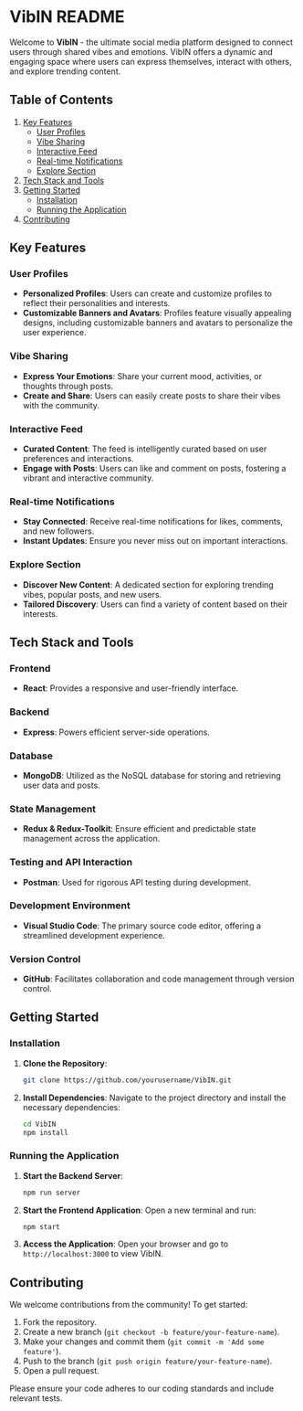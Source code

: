 # VibIN README

Welcome to **VibIN** - the ultimate social media platform designed to connect users through shared vibes and emotions. VibIN offers a dynamic and engaging space where users can express themselves, interact with others, and explore trending content.

## Table of Contents
1. [Key Features](#key-features)
   - [User Profiles](#user-profiles)
   - [Vibe Sharing](#vibe-sharing)
   - [Interactive Feed](#interactive-feed)
   - [Real-time Notifications](#real-time-notifications)
   - [Explore Section](#explore-section)
2. [Tech Stack and Tools](#tech-stack-and-tools)
3. [Getting Started](#getting-started)
   - [Installation](#installation)
   - [Running the Application](#running-the-application)
4. [Contributing](#contributing)

## Key Features

### User Profiles
- **Personalized Profiles**: Users can create and customize profiles to reflect their personalities and interests.
- **Customizable Banners and Avatars**: Profiles feature visually appealing designs, including customizable banners and avatars to personalize the user experience.

### Vibe Sharing
- **Express Your Emotions**: Share your current mood, activities, or thoughts through posts.
- **Create and Share**: Users can easily create posts to share their vibes with the community.

### Interactive Feed
- **Curated Content**: The feed is intelligently curated based on user preferences and interactions.
- **Engage with Posts**: Users can like and comment on posts, fostering a vibrant and interactive community.

### Real-time Notifications
- **Stay Connected**: Receive real-time notifications for likes, comments, and new followers.
- **Instant Updates**: Ensure you never miss out on important interactions.

### Explore Section
- **Discover New Content**: A dedicated section for exploring trending vibes, popular posts, and new users.
- **Tailored Discovery**: Users can find a variety of content based on their interests.

## Tech Stack and Tools

### Frontend
- **React**: Provides a responsive and user-friendly interface.

### Backend
- **Express**: Powers efficient server-side operations.

### Database
- **MongoDB**: Utilized as the NoSQL database for storing and retrieving user data and posts.

### State Management
- **Redux & Redux-Toolkit**: Ensure efficient and predictable state management across the application.

### Testing and API Interaction
- **Postman**: Used for rigorous API testing during development.

### Development Environment
- **Visual Studio Code**: The primary source code editor, offering a streamlined development experience.

### Version Control
- **GitHub**: Facilitates collaboration and code management through version control.

## Getting Started

### Installation
1. **Clone the Repository**:
   ```bash
   git clone https://github.com/yourusername/VibIN.git
   ```
2. **Install Dependencies**:
   Navigate to the project directory and install the necessary dependencies:
   ```bash
   cd VibIN
   npm install
   ```

### Running the Application
1. **Start the Backend Server**:
   ```bash
   npm run server
   ```
2. **Start the Frontend Application**:
   Open a new terminal and run:
   ```bash
   npm start
   ```
3. **Access the Application**:
   Open your browser and go to `http://localhost:3000` to view VibIN.

## Contributing
We welcome contributions from the community! To get started:
1. Fork the repository.
2. Create a new branch (`git checkout -b feature/your-feature-name`).
3. Make your changes and commit them (`git commit -m 'Add some feature'`).
4. Push to the branch (`git push origin feature/your-feature-name`).
5. Open a pull request.

Please ensure your code adheres to our coding standards and include relevant tests.
